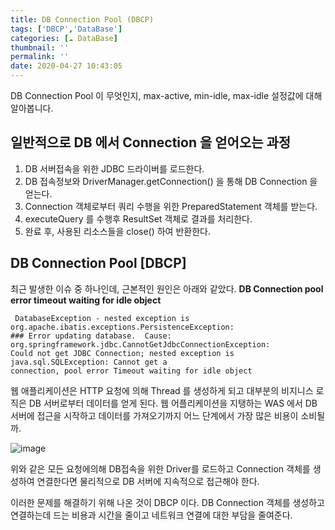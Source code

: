 ```yaml
---
title: DB Connection Pool (DBCP)
tags: ['DBCP','DataBase']
categories: [☁️ DataBase]
thumbnail: ''
permalink: ''
date: 2020-04-27 10:43:05
---
```


DB Connection Pool 이 무엇인지,
max-active, min-idle, max-idle 설정값에 대해 알아봅니다.
<!-- excerpt -->
<!-- toc -->

## 일반적으로 DB 에서 Connection 을 얻어오는 과정
1) DB 서버접속을 위한 JDBC 드라이버를 로드한다.
2) DB 접속정보와 DriverManager.getConnection() 을 통해 DB Connection 을 얻는다.
3) Connection 객체로부터 쿼리 수행을 위한 PreparedStatement 객체를 받는다.
4) executeQuery 를 수행후 ResultSet 객체로 결과를 처리한다.
5) 완료 후, 사용된 리소스들을 close() 하여 반환한다.

## DB Connection Pool [DBCP]

최근 발생한 이슈 중 하나인데, 근본적인 원인은 아래와 같았다.
__DB Connection pool error timeout waiting for idle object__
```
 DatabaseException - nested exception is org.apache.ibatis.exceptions.PersistenceException:
### Error updating database.  Cause: org.springframework.jdbc.CannotGetJdbcConnectionException: 
Could not get JDBC Connection; nested exception is java.sql.SQLException: Cannot get a 
connection, pool error Timeout waiting for idle object

```

웹 애플리케이션은 HTTP 요청에 의해 Thread 를 생성하게 되고 대부분의 비지니스 로직은 DB 서버로부터 데이터를 얻게 된다.
웹 어플리케이션을 지탱하는 WAS 에서 DB 서버에 접근을 시작하고 데이터를 가져오기까지 어느 단계에서 가장 많은 비용이 소비될까.

![image](https://user-images.githubusercontent.com/28856435/80331215-6764b280-8882-11ea-93f6-277ba2a0a99d.png)
     
위와 같은 모든 요청에의해 DB접속을 위한 Driver를 로드하고 Connection 객체를 생성하여 연결한다면 물리적으로 DB 서버에 지속적으로 접근해야 한다.

이러한 문제를 해결하기 위해 나온 것이 DBCP 이다. DB Connection 객체를 생성하고 연결하는데 드는 비용과 시간을 줄이고 네트워크 연결에 대한 부담을 줄여준다.